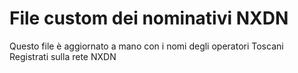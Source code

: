 # File custom dei nominativi NXDN

Questo file è aggiornato a mano con i nomi degli operatori Toscani Registrati sulla rete NXDN

